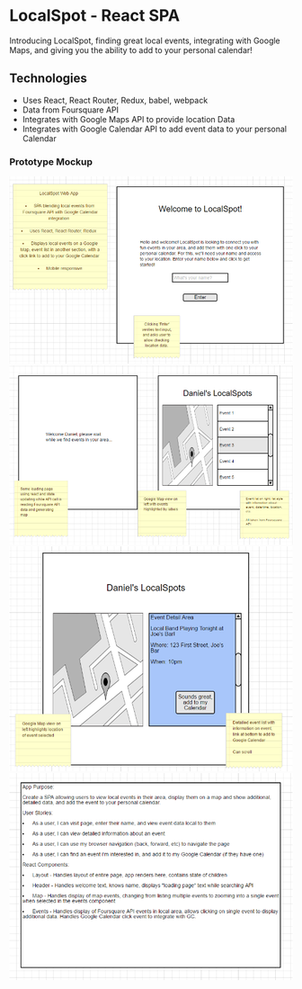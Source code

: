 # LocalSpot - React SPA
Introducing LocalSpot, finding great local events, integrating with Google Maps, and
giving you the ability to add to your personal calendar!

## Technologies
* Uses React, React Router, Redux, babel, webpack
* Data from Foursquare API
* Integrates with Google Maps API to provide location Data
* Integrates with Google Calendar API to add event data to your personal Calendar

### Prototype Mockup
![image](proto1.png)
![image](proto2.png)
![image](proto3.png)
![image](proto4.png)
